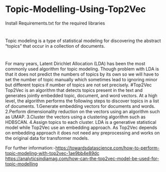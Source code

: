 # Topic-Modelling-Using-Top2Vec


Install Requirements.txt for the required libraries
#
Topic modeling is a type of statistical modeling for discovering the abstract “topics” that occur 
in a collection of documents.
#
For many years, Latent Dirichlet Allocation (LDA) has been the most commonly used algorithm for topic modeling. Though problem with LDA is that it does not predict the numbers of topics by its own so we will have to set the number of topic manually which sometimes lead to ignoring minor but different topics if number of topics are not 
set precisely.
#Top2Vec
Top2Vec is an algorithm that detects topics present in the text and generates jointly embedded topic, document, and word vectors. At a high level, the algorithm performs the following steps to discover topics in a list of documents.
  1.Generate embedding vectors for documents and words.
  2.Perform dimensionality reduction on the vectors using an algorithm such as UMAP.
  3.Cluster the vectors using a clustering algorithm such as HDBSCAN.
  4.Assign topics to each cluster.
 LDA is a generative statistical model while Top2Vec use an embedding approach.
 As Top2Vec depends on embedding approach it does not need any preprocessing and works on the original data for transformer models.
 
 
For further information:-https://towardsdatascience.com/how-to-perform-topic-modeling-with-top2vec-1ae9bb4e89dc
                         https://analyticsindiamag.com/how-can-the-top2vec-model-be-used-for-topic-modelling
    
